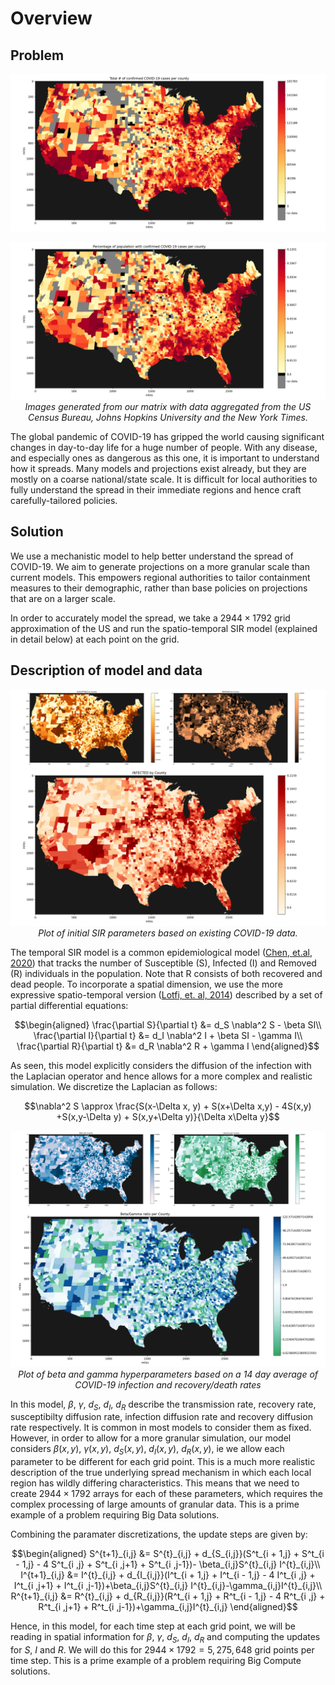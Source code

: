 # Overview

## Problem
<p align="center">
<img src="https://raw.githubusercontent.com/not-a-hot-dog/parallelized-disease-modeling/gh-pages/_images/data_cases_total.png" alt>
</p>

<p align="center">
<img src="https://raw.githubusercontent.com/not-a-hot-dog/parallelized-disease-modeling/gh-pages/_images/data_cases_pct.png" alt>
<em>Images generated from our matrix with data aggregated from the US Census Bureau, Johns Hopkins University and the New York Times.</em>
</p>

The global pandemic of COVID-19 has gripped the world causing significant changes in day-to-day life for a huge number of people. With any disease, and especially ones as dangerous as this one, it is important to understand how it spreads. Many models and projections exist already, but they are mostly on a coarse national/state scale. It is difficult for local authorities to fully understand the spread in their immediate regions and hence craft carefully-tailored policies. 

## Solution
We use a mechanistic model to help better understand the spread of COVID-19. We aim to generate projections on a more granular scale than current models. This empowers regional authorities to tailor containment measures to their demographic, rather than base policies on projections that are on a larger scale.

In order to accurately model the spread, we take a $2944\times1792$ grid approximation of the US and run the spatio-temporal SIR model (explained in detail below) at each point on the grid.

## Description of model and data 
<p align="center">
<img src="https://raw.githubusercontent.com/not-a-hot-dog/parallelized-disease-modeling/gh-pages/_images/data_sir_group.png" alt>
<em>Plot of initial SIR parameters based on existing COVID-19 data.</em>
</p>

The temporal SIR model is a common epidemiological model ([Chen, et.al, 2020](https://arxiv.org/abs/2003.00122)) that tracks the number of Susceptible (S), Infected (I) and Removed (R) individuals in the population. Note that R consists of both recovered and dead people. To incorporate a spatial dimension, we use the more expressive spatio-temporal version ([Lotfi, et. al, 2014](https://www.hindawi.com/journals/ijpde/2014/186437/)) described by a set of partial differential equations:

$$\begin{aligned}
\frac{\partial S}{\partial t} &= d_S \nabla^2 S - \beta SI\\
\frac{\partial I}{\partial t} &= d_I \nabla^2 I + \beta SI - \gamma I\\
\frac{\partial R}{\partial t} &= d_R \nabla^2 R + \gamma I
\end{aligned}$$

As seen, this model explicitly considers the diffusion of the infection with the Laplacian operator and hence allows for a more complex and realistic simulation. We discretize the Laplacian as follows:

$$\nabla^2 S \approx  \frac{S(x-\Delta x, y) + S(x+\Delta x,y) - 4S(x,y) +S(x,y-\Delta y) + S(x,y+\Delta y)}{\Delta x\Delta y}$$

<p align="center">
<img src="https://raw.githubusercontent.com/not-a-hot-dog/parallelized-disease-modeling/gh-pages/_images/data_beta_gamma.png" alt>
<em>Plot of beta and gamma hyperparameters based on a 14 day average of COVID-19 infection and recovery/death rates</em>
</p>

In this model, $\beta$, $\gamma$, $d_S$, $d_I$, $d_R$ describe the transmission rate, recovery rate, susceptibilty diffusion rate, infection diffusion rate and recovery diffusion rate respectively. It is common in most models to consider them as fixed. However, in order to allow for a more granular simulation, our model considers $\beta(x,y)$, $\gamma(x,y)$, $d_S(x,y)$, $d_I(x,y)$, $d_R(x,y)$, ie we allow each parameter to be different for each grid point. This is a much more realistic description of the true underlying spread mechanism in which each local region has wildly differing characteristics. This means that we need to create $2944\times1792$ arrays for each of these parameters, which requires the complex processing of large amounts of granular data. This is a prime example of a problem requiring Big Data solutions. 

Combining the paramater discretizations, the update steps are given by:

$$\begin{aligned}
S^{t+1}_{i,j} &= S^{t}_{i,j}  + d_{S_{i,j}}(S^t_{i + 1,j} + S^t_{i - 1,j} - 4 S^t_{i ,j} + S^t_{i ,j+1} + S^t_{i ,j-1})- \beta_{i,j}S^{t}_{i,j} I^{t}_{i,j}\\
I^{t+1}_{i,j} &= I^{t}_{i,j}  + d_{I_{i,j}}(I^t_{i + 1,j} + I^t_{i - 1,j} - 4 I^t_{i ,j} + I^t_{i ,j+1} + I^t_{i ,j-1})+\beta_{i,j}S^{t}_{i,j} I^{t}_{i,j}-\gamma_{i,j}I^{t}_{i,j}\\
R^{t+1}_{i,j} &= R^{t}_{i,j}  + d_{R_{i,j}}(R^t_{i + 1,j} + R^t_{i - 1,j} - 4 R^t_{i ,j} + R^t_{i ,j+1} + R^t_{i ,j-1})+\gamma_{i,j}I^{t}_{i,j}
\end{aligned}$$

Hence, in this model, for each time step at each grid point, we will be reading in spatial information for $\beta$, $\gamma$, $d_S$, $d_I$, $d_R$ and computing the updates for $S$, $I$ and $R$. We will do this for $2944\times1792 =  5,275,648$ grid points per time step. This is a prime example of a problem requiring Big Compute solutions.
